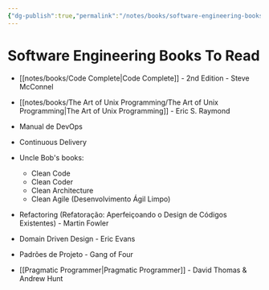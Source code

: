 ```yaml
---
{"dg-publish":true,"permalink":"/notes/books/software-engineering-books-to-read/","dgHomeLink":true,"dgPassFrontmatter":false}
---
```


# Software Engineering Books To Read
- [[notes/books/Code Complete|Code Complete]] - 2nd Edition - Steve McConnel

- [[notes/books/The Art of Unix Programming/The Art of Unix Programming|The Art of Unix Programming]] - Eric S. Raymond

- Manual de DevOps

- Continuous Delivery

- Uncle Bob's books:
    - Clean Code
    - Clean Coder
    - Clean Architecture
    - Clean Agile (Desenvolvimento Ágil Limpo)

- Refactoring (Refatoração: Aperfeiçoando o Design de Códigos Existentes) - Martin Fowler

- Domain Driven Design - Eric Evans

- Padrões de Projeto - Gang of Four

- [[Pragmatic Programmer|Pragmatic Programmer]] - David Thomas & Andrew Hunt




